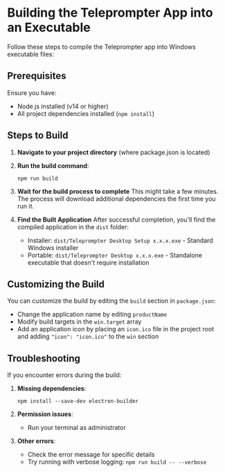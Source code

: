 # Building the Teleprompter App into an Executable

Follow these steps to compile the Teleprompter app into Windows executable files:

## Prerequisites

Ensure you have:
- Node.js installed (v14 or higher)
- All project dependencies installed (`npm install`)

## Steps to Build

1. **Navigate to your project directory** (where package.json is located)

2. **Run the build command**:
   ```
   npm run build
   ```

3. **Wait for the build process to complete**
   This might take a few minutes. The process will download additional dependencies the first time you run it.

4. **Find the Built Application**
   After successful completion, you'll find the compiled application in the `dist` folder:
   - Installer: `dist/Teleprompter Desktop Setup x.x.x.exe` - Standard Windows installer
   - Portable: `dist/Teleprompter Desktop x.x.x.exe` - Standalone executable that doesn't require installation

## Customizing the Build

You can customize the build by editing the `build` section in `package.json`:
- Change the application name by editing `productName`
- Modify build targets in the `win.target` array
- Add an application icon by placing an `icon.ico` file in the project root and adding `"icon": "icon.ico"` to the `win` section

## Troubleshooting

If you encounter errors during the build:

1. **Missing dependencies**:
   ```
   npm install --save-dev electron-builder
   ```

2. **Permission issues**:
   - Run your terminal as administrator

3. **Other errors**:
   - Check the error message for specific details
   - Try running with verbose logging: `npm run build -- --verbose` 